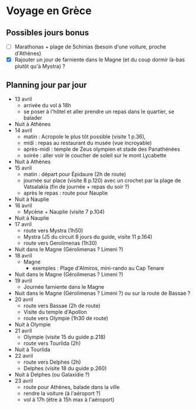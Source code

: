 # Voyage en Grèce

## Possibles jours bonus

* [ ] Marathonas + plage de Schinias (besoin d'une voiture, proche d'Athènes)
* [x] Rajouter un jour de farniente dans le Magne (et du coup dormir là-bas plutôt qu'à Mystra) ?

## Planning jour par jour 

* 13 avril
    * arrivée du vol à 18h
    * se poser à l'hôtel et aller prendre un repas dans le quartier, se balader
* Nuit à Athènes
* 14 avril
    * matin : Acropole le plus tôt possible (visite 1 p.36), 
    * midi : repas au restaurant du musée (vue incroyable)
    * après-midi : temple de Zeus olympien et stade des Panathénées
    * soirée : aller voir le coucher de soleil sur le mont Lycabette
* Nuit à Athènes
* 15 avril
    * matin : départ pour Épidaure (2h de route)
    * journée sur place (visite 8 p.120) avec un crochet par la plage de Vatsalakia (fin de journée + repas du soir ?)
    * après le repas : route pour Nauplie
* Nuit à Nauplie
* 16 avril
    * Mycène + Nauplie (visite 7 p.104)
* Nuit à Nauplie
* 17 avril
    * route vers Mystra (1h50)
    * Mystra (J5 du circuit 8 jours du guide, visite 11 p.164)
    * route vers Gerolimenas (1h30)
* Nuit dans le Magne (Gérolimenas ? Limeni ?)
* 18 avril
    * Magne
        * exemples : Plage d'Almiros, mini-rando au Cap Tenare
* Nuit dans le Magne (Gérolimenas ? Limeni ?)
* 19 avril
    * Journée farniente dans le Magne
* Nuit dans le Magne (Gérolimenas ? Limeni ?) ou sur la route de Bassae ?
* 20 avril
    * route vers Bassae (2h de route)
    * Visite du temple d'Apollon
    * route vers Olympie (1h30 de route)
* Nuit à Olympie
* 21 avril
    * Olympie (visite 15 du guide p.218)
    * route vers Tourlida (2h)
* Nuit à Tourlida
* 22 avril
    * route vers Delphes (2h)
    * Delphes (visite 18 du guide p.260)
* Nuit à Delphes (ou Galaxidie ?)
* 23 avril
    * route pour Athènes, balade dans la ville
    * rendre la voiture (à l'aéroport ?)
    * vol à 17h (être à 15h max à l'aéroport)